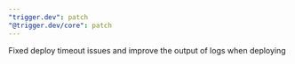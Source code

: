 ```yaml
---
"trigger.dev": patch
"@trigger.dev/core": patch
---
```


Fixed deploy timeout issues and improve the output of logs when deploying
